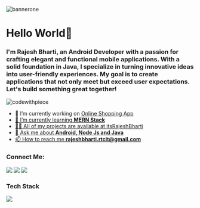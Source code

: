 ![bannerone](https://github.com/itsRajeshBharti/itsRajeshBharti/assets/147328742/c3008c8c-d991-43e4-9cda-2d833b555d72)
<h1 align="left">Hello World👋 </h1>
<h3 align="left">I'm Rajesh Bharti, an Android Developer with a passion for crafting elegant and functional mobile applications. With a solid foundation in Java, I specialize in turning innovative ideas into user-friendly experiences. My goal is to create applications that not only meet but exceed user expectations. Let's build something great together!</h3>

<p align="left"> <img src="https://komarev.com/ghpvc/?username=codewithpiece&label=Profile%20views&color=0e75b6&style=flat" alt="codewithpiece" /> </p>

- 🔭 I’m currently working on <a href="https://github.com/CodeWithPiece/Online-Shopping" /> Online Shopping App
- 🌱 I’m currently learning **MERN Stack**
- 👨‍💻 All of my projects are available at <a href="https://github.com/CodeWithPiece?tab=repositories" />itsRajeshBharti
- 💬 Ask me about **Android, Node Js and Java**
- 📫 How to reach me **rajeshbharti.rtcit@gmail.com**

<h3 align="left">Connect Me:</h3>
<p align="left">
    <img src="https://skillicons.dev/icons?i=instagram"/>
    <img src="https://skillicons.dev/icons?i=twitter"/>
    <img src="https://skillicons.dev/icons?i=linkedin"/>
</p>
<h3 align="left">Tech Stack</h3>
<div align="left">
    <img src="https://skillicons.dev/icons?i=html,css,bootstrap,javascript,react,nodejs,express,java,androidstudio,flutter,mysql,mongodb,firebase,mui,vscode,github,git,discord,postman" />
</div>
